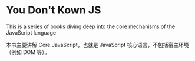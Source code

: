 # You Don't Kown JS

This is a series of books diving deep into the core mechanisms of the JavaScript language

本书主要讲解 Core JavaScript，也就是 JavaScript 核心语言，不包括宿主环境（例如 DOM 等）。

